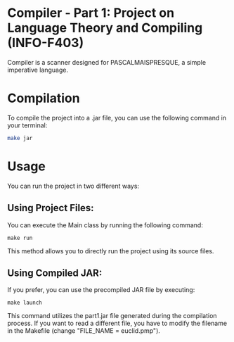 # Compiler - Part 1: Project on Language Theory and Compiling (INFO-F403)

Compiler is a scanner designed for PASCALMAISPRESQUE, a simple imperative language.

# Compilation
To compile the project into a .jar file, you can use the following command in your terminal:

```bash
make jar
```

# Usage
You can run the project in two different ways:

## Using Project Files:
You can execute the Main class by running the following command:

```Make
make run
```
This method allows you to directly run the project using its source files.

## Using Compiled JAR:

If you prefer, you can use the precompiled JAR file by executing:

```Make
make launch
```
This command utilizes the part1.jar file generated during the compilation process. If you want to read a different file,
you have to modify the filename in the Makefile (change "FILE_NAME = euclid.pmp").